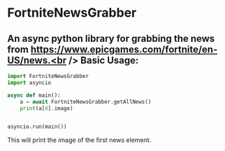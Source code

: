 # FortniteNewsGrabber

An async python library for grabbing the news from https://www.epicgames.com/fortnite/en-US/news.<br />
Basic Usage:<br />
-
```py
import FortniteNewsGrabber
import asyncio

async def main():
    a = await FortniteNewsGrabber.getAllNews()
    print(a[0].image)


asyncio.run(main())
```
This will print the image of the first news element.
